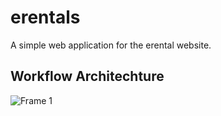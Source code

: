 # erentals
A simple web application for the erental website.
## Workflow Architechture
![Frame 1](https://user-images.githubusercontent.com/63922607/191287674-c8db79e3-0e64-4280-a0cd-33401de8b3d7.png)
